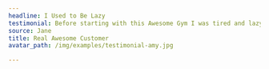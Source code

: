 ```yaml
---
headline: I Used to Be Lazy
testimonial: Before starting with this Awesome Gym I was tired and lazy.
source: Jane
title: Real Awesome Customer
avatar_path: /img/examples/testimonial-amy.jpg

---
```

